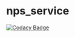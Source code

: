 # nps_service

[![Codacy Badge](https://api.codacy.com/project/badge/Grade/336f43606d994235ba730d6faa56d799)](https://www.codacy.com/app/aeltyif/nps_service?utm_source=github.com&amp;utm_medium=referral&amp;utm_content=aeltyif/nps_service&amp;utm_campaign=Badge_Grade)
